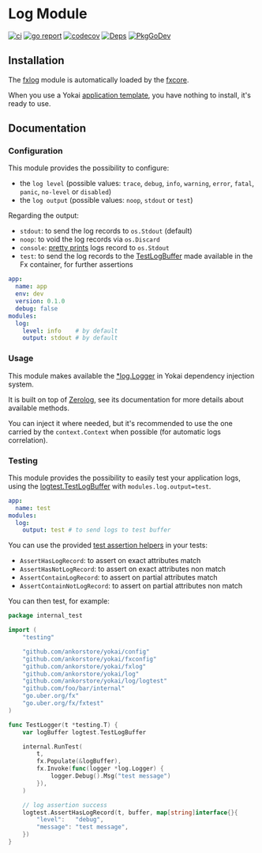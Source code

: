 # Log Module

[![ci](https://github.com/ankorstore/yokai/actions/workflows/fxlog-ci.yml/badge.svg)](https://github.com/ankorstore/yokai/actions/workflows/fxlog-ci.yml)
[![go report](https://goreportcard.com/badge/github.com/ankorstore/yokai/fxlog)](https://goreportcard.com/report/github.com/ankorstore/yokai/fxlog)
[![codecov](https://codecov.io/gh/ankorstore/yokai/graph/badge.svg?token=ghUBlFsjhR&flag=fxlog)](https://app.codecov.io/gh/ankorstore/yokai/tree/main/fxlog)
[![Deps](https://img.shields.io/badge/osi-deps-blue)](https://deps.dev/go/github.com%2Fankorstore%2Fyokai%2Ffxlog)
[![PkgGoDev](https://pkg.go.dev/badge/github.com/ankorstore/yokai/fxlog)](https://pkg.go.dev/github.com/ankorstore/yokai/fxlog)

## Installation

The [fxlog](https://github.com/ankorstore/yokai/tree/main/fxlog) module is automatically loaded by
the [fxcore](https://github.com/ankorstore/yokai/tree/main/fxcore).

When you use a Yokai [application template](https://ankorstore.github.io/yokai/applications/templates/), you have nothing to install, it's ready to use.

## Documentation

### Configuration

This module provides the possibility to configure:

- the `log level` (possible values: `trace`, `debug`, `info`, `warning`, `error`, `fatal`, `panic`, `no-level` or `disabled`)
- the `log output` (possible values: `noop`, `stdout` or `test`)

Regarding the output:

- `stdout`: to send the log records to `os.Stdout` (default)
- `noop`: to void the log records via `os.Discard`
- `console`: [pretty prints](https://github.com/rs/zerolog#pretty-logging) logs record to `os.Stdout`
- `test`: to send the log records to the [TestLogBuffer](https://github.com/ankorstore/yokai/blob/main/log/logtest/buffer.go) made available in the Fx container, for further assertions

```yaml title="configs/config.yaml"
app:
  name: app
  env: dev
  version: 0.1.0
  debug: false
modules:
  log:
    level: info    # by default
    output: stdout # by default
```

### Usage

This module makes available the [*log.Logger](https://github.com/ankorstore/yokai/blob/main/log/logger.go) in
Yokai dependency injection system.

It is built on top of [Zerolog](https://github.com/rs/zerolog), see its documentation for more details about available methods.

You can inject it where needed, but it's recommended to use the one carried by the `context.Context` when possible (for automatic logs correlation).

### Testing

This module provides the possibility to easily test your application logs, using the [logtest.TestLogBuffer](https://github.com/ankorstore/yokai/blob/main/log/logtest/buffer.go) with `modules.log.output=test`.

```yaml title="configs/config.test.yaml"
app:
  name: test
modules:
  log:
    output: test # to send logs to test buffer
```

You can use the provided [test assertion helpers](https://github.com/ankorstore/yokai/blob/main/log/logtest/assert.go) in your tests:

- `AssertHasLogRecord`: to assert on exact attributes match
- `AssertHasNotLogRecord`: to assert on exact attributes non match
- `AssertContainLogRecord`: to assert on partial attributes match
- `AssertContainNotLogRecord`: to assert on partial attributes non match

You can then test, for example:

```go title="internal/some_test.go"
package internal_test

import (
	"testing"

	"github.com/ankorstore/yokai/config"
	"github.com/ankorstore/yokai/fxconfig"
	"github.com/ankorstore/yokai/fxlog"
	"github.com/ankorstore/yokai/log"
	"github.com/ankorstore/yokai/log/logtest"
	"github.com/foo/bar/internal"
	"go.uber.org/fx"
	"go.uber.org/fx/fxtest"
)

func TestLogger(t *testing.T) {
	var logBuffer logtest.TestLogBuffer

	internal.RunTest(
		t,
		fx.Populate(&logBuffer),
		fx.Invoke(func(logger *log.Logger) {
			logger.Debug().Msg("test message")
		}),
	)

	// log assertion success
	logtest.AssertHasLogRecord(t, buffer, map[string]interface{}{
		"level":   "debug",
		"message": "test message",
	})
}
```
